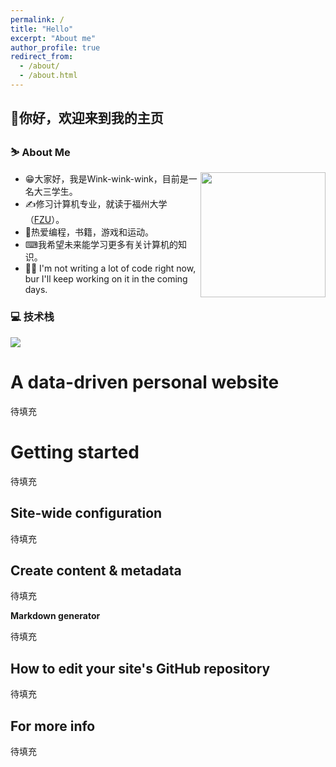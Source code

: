```yaml
---
permalink: /
title: "Hello"
excerpt: "About me"
author_profile: true
redirect_from: 
  - /about/
  - /about.html
---
```


👋你好，欢迎来到我的主页
-----
  
### ⛷ About Me

<img align="right" width="200" src="https://img.zcool.cn/community/01a0fa5d5ba4cfa8012187f4f183a2.gif" />

- 😁大家好，我是Wink-wink-wink，目前是一名大三学生。
- ✍修习计算机专业，就读于福州大学（[FZU](https://www.fzu.edu.cn/)）。
- 🎨热爱编程，书籍，游戏和运动。
- ⌨我希望未来能学习更多有关计算机的知识。
- 🏃‍♂️ I'm not writing a lot of code right now, bur I'll keep working on it in the coming days.

### 💻 技术栈

<img src="https://skillicons.dev/icons?i=c,cpp" /><br>



A data-driven personal website
======
待填充

Getting started
======
待填充

Site-wide configuration
------
待填充

Create content & metadata
------
待填充

**Markdown generator**

待填充

How to edit your site's GitHub repository
------
待填充

For more info
------
待填充
